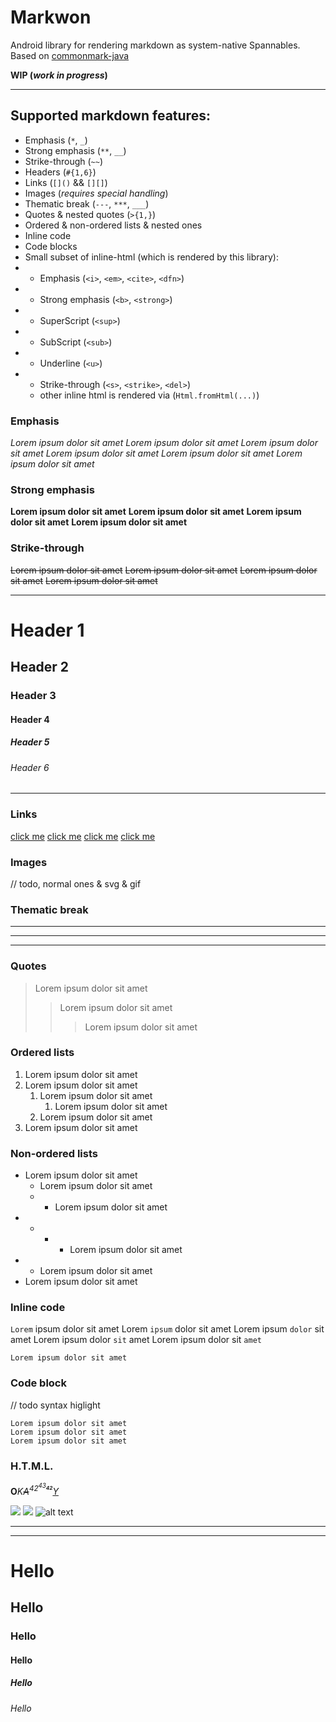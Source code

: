 # Markwon
Android library for rendering markdown as system-native Spannables. Based on [commonmark-java][commonmark-java]

**WIP (*work in progress*)**

---

## Supported markdown features:
* Emphasis (`*`, `_`)
* Strong emphasis (`**`, `__`)
* Strike-through (`~~`)
* Headers (`#{1,6}`)
* Links (`[]()` && `[][]`)
* Images (_requires special handling_)
* Thematic break (`---`, `***`, `___`)
* Quotes & nested quotes (`>{1,}`)
* Ordered & non-ordered lists & nested ones
* Inline code
* Code blocks
* Small subset of inline-html (which is rendered by this library):
* * Emphasis (`<i>`, `<em>`, `<cite>`, `<dfn>`)
* * Strong emphasis (`<b>`, `<strong>`)
* * SuperScript (`<sup>`)
* * SubScript (`<sub>`)
* * Underline (`<u>`)
* * Strike-through (`<s>`, `<strike>`, `<del>`)
  * other inline html is rendered via (`Html.fromHtml(...)`)

### Emphasis
*Lorem ipsum dolor sit amet*
_Lorem ipsum dolor sit amet_
<i>Lorem ipsum dolor sit amet</i>
<em>Lorem ipsum dolor sit amet</em>
<cite>Lorem ipsum dolor sit amet</cite>
<dfn>Lorem ipsum dolor sit amet</dfn>

### Strong emphasis
**Lorem ipsum dolor sit amet**
__Lorem ipsum dolor sit amet__
<b>Lorem ipsum dolor sit amet</b>
<strong>Lorem ipsum dolor sit amet</strong>

### Strike-through
~~Lorem ipsum dolor sit amet~~
<s>Lorem ipsum dolor sit amet</s>
<strike>Lorem ipsum dolor sit amet</strike>
<del>Lorem ipsum dolor sit amet</del>

---
# Header 1
## Header 2
### Header 3
#### Header 4
##### Header 5
###### Header 6
---

### Links
[click me](https://github.com)
[click me][1]
[click me][github]
<a href="https://github.com">click me</a>

### Images
// todo, normal ones & svg & gif

### Thematic break
---
***
___

### Quotes
> Lorem ipsum dolor sit amet
>> Lorem ipsum dolor sit amet
>>> Lorem ipsum dolor sit amet

### Ordered lists
1. Lorem ipsum dolor sit amet
2. Lorem ipsum dolor sit amet
   1. Lorem ipsum dolor sit amet
      1. Lorem ipsum dolor sit amet
   2. Lorem ipsum dolor sit amet
3. Lorem ipsum dolor sit amet

### Non-ordered lists
* Lorem ipsum dolor sit amet
   * Lorem ipsum dolor sit amet
   * * Lorem ipsum dolor sit amet
*  * * * Lorem ipsum dolor sit amet
* * Lorem ipsum dolor sit amet
* Lorem ipsum dolor sit amet

### Inline code
`Lorem` ipsum dolor sit amet
Lorem `ipsum` dolor sit amet
Lorem ipsum `dolor` sit amet
Lorem ipsum dolor `sit` amet
Lorem ipsum dolor sit `amet`

`Lorem ipsum dolor sit amet`

### Code block
// todo syntax higlight
```
Lorem ipsum dolor sit amet
Lorem ipsum dolor sit amet
Lorem ipsum dolor sit amet
```

### H.T.M.L.
<b>O</b><i>K<s>A</s><sup>42<sup>43<sub><b>42</b></sub></sup></sup><u>Y</u></i>

<img src="h" /> <img src="h">
<img src="h" alt="alt text">

<hr>

<hr />

<h1>Hello</h1>

<h2>Hello</h2>

<h3>Hello</h3>

<h4>Hello</h4>

<h5>Hello</h5>

<h6>Hello</h6>


[1]: https://github.com
[github]: https://github.com
[commonmark-java]: https://github.com/atlassian/commonmark-java